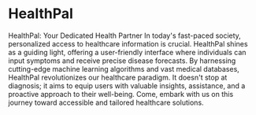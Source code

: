 # HealthPal
HealthPal: Your Dedicated Health Partner
In today's fast-paced society, personalized access to healthcare information is crucial. HealthPal shines as a guiding light, offering a user-friendly interface where individuals can input symptoms and receive precise disease forecasts. By harnessing cutting-edge machine learning algorithms and vast medical databases, HealthPal revolutionizes our healthcare paradigm. It doesn't stop at diagnosis; it aims to equip users with valuable insights, assistance, and a proactive approach to their well-being. Come, embark with us on this journey toward accessible and tailored healthcare solutions.
